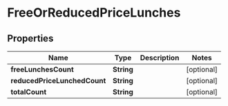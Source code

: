 
# FreeOrReducedPriceLunches

## Properties
Name | Type | Description | Notes
------------ | ------------- | ------------- | -------------
**freeLunchesCount** | **String** |  |  [optional]
**reducedPriceLunchedCount** | **String** |  |  [optional]
**totalCount** | **String** |  |  [optional]




